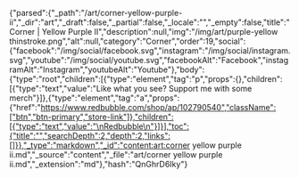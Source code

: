 {"parsed":{"_path":"/art/corner-yellow-purple-ii","_dir":"art","_draft":false,"_partial":false,"_locale":"","_empty":false,"title":"Corner | Yellow Purple II","description":null,"img":"/img/art/purple-yellow thinstroke.png","alt":null,"category":"Corner","order":19,"social":{"facebook":"/img/social/facebook.svg","instagram":"/img/social/instagram.svg","youtube":"/img/social/youtube.svg","facebookAlt":"Facebook","instagramAlt":"Instagram","youtubeAlt":"Youtube"},"body":{"type":"root","children":[{"type":"element","tag":"p","props":{},"children":[{"type":"text","value":"Like what you see? Support me with some merch"}]},{"type":"element","tag":"a","props":{"href":"https://www.redbubble.com/shop/ap/102790540","className":["btn","btn-primary","store-link"]},"children":[{"type":"text","value":"\nRedbubble\n"}]}],"toc":{"title":"","searchDepth":2,"depth":2,"links":[]}},"_type":"markdown","_id":"content:art:corner yellow purple ii.md","_source":"content","_file":"art/corner yellow purple ii.md","_extension":"md"},"hash":"QnGhrD6Iky"}